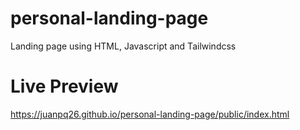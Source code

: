 # personal-landing-page
Landing page using HTML, Javascript and Tailwindcss

# Live Preview
https://juanpq26.github.io/personal-landing-page/public/index.html
